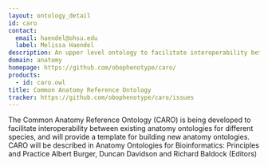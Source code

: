```yaml
---
layout: ontology_detail
id: caro
contact: 
  email: haendel@ohsu.edu
  label: Melissa Haendel
description: An upper level ontology to facilitate interoperability between existing anatomy ontologies for different species
domain: anatomy
homepage: https://github.com/obophenotype/caro/
products: 
  - id: caro.owl
title: Common Anatomy Reference Ontology
tracker: https://github.com/obophenotype/caro/issues
---
```


The Common Anatomy Reference Ontology (CARO) is being developed to facilitate interoperability between existing anatomy ontologies for different species, and will provide a template for building new anatomy ontologies. CARO will be described in Anatomy Ontologies for Bioinformatics: Principles and Practice Albert Burger, Duncan Davidson and Richard Baldock (Editors)
